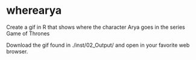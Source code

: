 # wherearya
Create a gif in R that shows where the character Arya goes in the series Game of Thrones

Download the gif found in ./inst/02_Output/ and open in your favorite web browser. 
